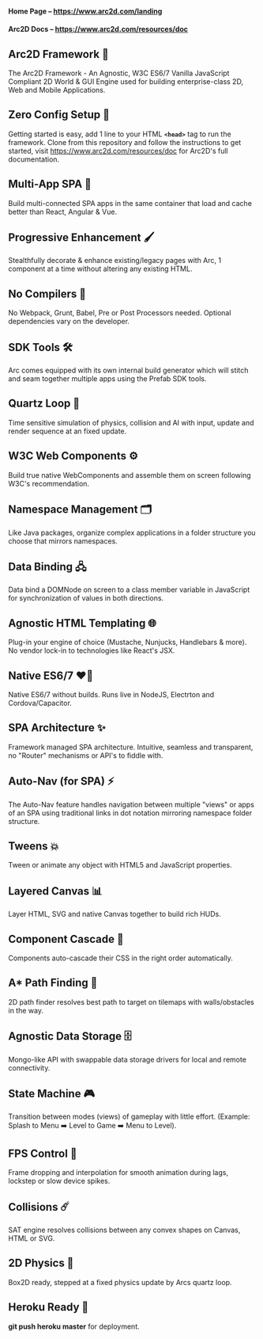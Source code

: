 #### Home Page – https://www.arc2d.com/landing
#### Arc2D Docs – https://www.arc2d.com/resources/doc



## Arc2D Framework 🦏
The Arc2D Framework - An Agnostic, W3C ES6/7 Vanilla JavaScript Compliant 2D World & GUI Engine used
for building enterprise-class 2D, Web and Mobile Applications.

## Zero Config Setup 📁
Getting started is easy, add 1 line to your HTML **`<head>`** tag to run the framework.
Clone from this repository and follow the instructions to get started, visit https://www.arc2d.com/resources/doc
for Arc2D's full documentation.

## Multi-App SPA 🎇
Build multi-connected SPA apps in the same container that load and cache better than React, Angular & Vue.

## Progressive Enhancement 🖌️
Stealthfully decorate & enhance existing/legacy pages with Arc, 1 component at a time without altering
any existing HTML. 

## No Compilers 🚫
No Webpack, Grunt, Babel, Pre or Post Processors needed. Optional dependencies vary on the developer.

## SDK Tools 🛠️
Arc comes equipped with its own internal build generator which will stitch and seam together multiple
apps using the Prefab SDK tools.

## Quartz Loop 🔁
Time sensitive simulation of physics, collision and AI with input, update and render sequence
at an fixed update.

## W3C Web Components ⚙️
Build true native WebComponents and assemble them on screen following W3C's recommendation.

## Namespace Management 🗂️
Like Java packages, organize complex applications in a folder structure you choose that
mirrors namespaces.

## Data Binding 🖧
Data bind a DOMNode on screen to a class member variable in JavaScript for synchronization
of values in both directions. 

## Agnostic HTML Templating 🌐
Plug-in your engine of choice (Mustache, Nunjucks, Handlebars & more). No vendor lock-in
to technologies like React's JSX.

## Native ES6/7 ❤️‍🔥
Native ES6/7 without builds. Runs live in NodeJS, Electrton and Cordova/Capacitor. 

## SPA Architecture ✨
Framework managed SPA architecture. Intuitive, seamless and transparent, no "Router"
mechanisms or API's to fiddle with.

## Auto-Nav (for SPA) ⚡️
The Auto-Nav feature handles navigation between multiple "views" or apps of an SPA using
traditional links in dot notation mirroring namespace folder structure. 

## Tweens 💥
Tween or animate any object with HTML5 and JavaScript properties.

## Layered Canvas 📊
Layer HTML, SVG and native Canvas together to build rich HUDs.

## Component Cascade 🧮
Components auto-cascade their CSS in the right order automatically. 

## A* Path Finding 📐
2D path finder resolves best path to target on tilemaps with walls/obstacles in the way.

## Agnostic Data Storage 🗄️
Mongo-like API with swappable data storage drivers for local and remote connectivity.

## State Machine 🎮
Transition between modes (views) of gameplay with little effort.
(Example: Splash to Menu ➡️ Level to Game ➡️ Menu to Level).

## FPS Control 🚄
Frame dropping and interpolation for smooth animation during lags, lockstep or
slow device spikes. 

## Collisions ☄️
SAT engine resolves collisions between any convex shapes on Canvas, HTML or SVG.

## 2D Physics 🌟
Box2D ready, stepped at a fixed physics update by Arcs quartz loop.

## Heroku Ready 🚀
**git push heroku master** for deployment.

